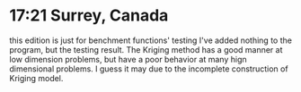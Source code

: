 # 17:21 Surrey, Canada
this edition is just for benchment functions' testing
I've added nothing to the program, but the testing result.
The Kriging method has a good manner at low dimension problems, but have a poor behavior at many hign dimensional problems.
I guess it may due to the incomplete construction of Kriging model.
